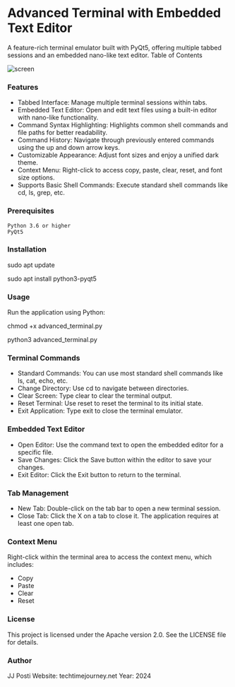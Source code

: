 # Advanced Terminal with Embedded Text Editor

A feature-rich terminal emulator built with PyQt5, offering multiple tabbed sessions and an embedded nano-like text editor.
Table of Contents

![screen](https://github.com/user-attachments/assets/8048afbb-235a-4e05-8d0a-8519f546a38e)


### Features

-    Tabbed Interface: Manage multiple terminal sessions within tabs.
-    Embedded Text Editor: Open and edit text files using a built-in editor with nano-like functionality.
-    Command Syntax Highlighting: Highlights common shell commands and file paths for better readability.
-    Command History: Navigate through previously entered commands using the up and down arrow keys.
-    Customizable Appearance: Adjust font sizes and enjoy a unified dark theme.
-    Context Menu: Right-click to access copy, paste, clear, reset, and font size options.
-    Supports Basic Shell Commands: Execute standard shell commands like cd, ls, grep, etc.

### Prerequisites

    Python 3.6 or higher
    PyQt5

### Installation

sudo apt update

sudo apt install python3-pyqt5

### Usage

Run the application using Python:

chmod +x advanced_terminal.py

python3 advanced_terminal.py

### Terminal Commands

-    Standard Commands: You can use most standard shell commands like ls, cat, echo, etc.
-    Change Directory: Use cd <directory> to navigate between directories.
-    Clear Screen: Type clear to clear the terminal output.
-    Reset Terminal: Use reset to reset the terminal to its initial state.
-    Exit Application: Type exit to close the terminal emulator.

### Embedded Text Editor

-    Open Editor: Use the command text <filename> to open the embedded editor for a specific file.
-    Save Changes: Click the Save button within the editor to save your changes.
-    Exit Editor: Click the Exit button to return to the terminal.

### Tab Management

-    New Tab: Double-click on the tab bar to open a new terminal session.
-    Close Tab: Click the X on a tab to close it. The application requires at least one open tab.

### Context Menu

Right-click within the terminal area to access the context menu, which includes:

-    Copy
-    Paste
-    Clear
-    Reset


### License

This project is licensed under the Apache version 2.0. See the LICENSE file for details.

### Author

JJ Posti
Website: techtimejourney.net
Year: 2024

